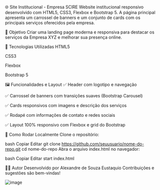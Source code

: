 🌐 Site Institucional - Empresa SCIRE
Website institucional responsivo desenvolvido com HTML5, CSS3, Flexbox e Bootstrap 5. A página principal apresenta um carrossel de banners e um conjunto de cards com os principais serviços oferecidos pela empresa.

🎯 Objetivo
Criar uma landing page moderna e responsiva para destacar os serviços da Empresa XYZ e melhorar sua presença online.

🧰 Tecnologias Utilizadas
HTML5

CSS3

Flexbox

Bootstrap 5

🖼️ Funcionalidades e Layout
✅ Header com logotipo e navegação

✅ Carrossel de banners com transições suaves (Bootstrap Carousel)

✅ Cards responsivos com imagens e descrição dos serviços

✅ Rodapé com informações de contato e redes sociais

✅ Layout 100% responsivo com Flexbox e grid do Bootstrap

🔧 Como Rodar Localmente
Clone o repositório:

bash
Copiar
Editar
git clone https://github.com/seuusuario/nome-do-repo.git
cd nome-do-repo
Abra o arquivo index.html no navegador:

bash
Copiar
Editar
start index.html


👨‍💻 Autor
Desenvolvido por Alexandre de Souza Eustaquio
Contribuições e sugestões são bem-vindas!

![image](https://github.com/user-attachments/assets/f2438436-dcb2-41fb-b17a-ff424fc5cd79)

